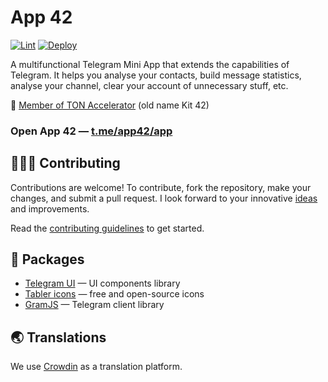 # App 42

[![Lint](https://github.com/hromadchuk/app42/actions/workflows/lint.yml/badge.svg?branch=master)](https://github.com/hromadchuk/app42/actions/workflows/lint.yml)
[![Deploy](https://github.com/hromadchuk/app42/actions/workflows/pages.yml/badge.svg?branch=master)](https://github.com/hromadchuk/app42/actions/workflows/pages.yml)

A multifunctional Telegram Mini App that extends the capabilities of Telegram. It helps you analyse your contacts, build message statistics, analyse your channel, clear your account of unnecessary stuff, etc.

📰 [Member of TON Accelerator](https://blog.ton.org/ton-accelerator-participants-announcement) (old name Kit 42)

### Open App 42 — [t.me/app42/app](https://t.me/app42/app)

## 👨🏻‍💻 Contributing

Contributions are welcome! To contribute, fork the repository, make your changes, and submit a pull request. I look forward to your innovative [ideas](https://github.com/hromadchuk/app42/pulls) and improvements.

Read the [contributing guidelines](DEVELOPMENT.md) to get started.

## 🧩 Packages
* [Telegram UI](https://github.com/Telegram-Mini-Apps/TelegramUI) — UI components library
* [Tabler icons](https://tabler-icons.io/) — free and open-source icons
* [GramJS](https://github.com/gram-js/gramjs) — Telegram client library

## 🌏 Translations
We use [Crowdin](https://crowdin.com/project/app-42) as a translation platform.
